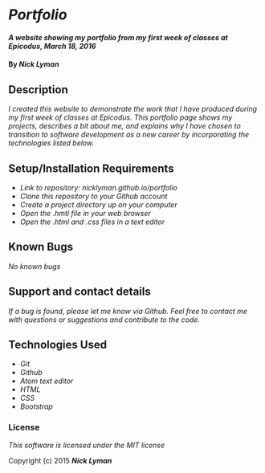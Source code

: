 # _Portfolio_

#### _A website showing my portfolio from my first week of classes at Epicodus, March 18, 2016_

#### By _**Nick Lyman**_

## Description

_I created this website to demonstrate the work that I have produced during my first week of classes at Epicodus. This portfolio page shows my projects, describes a bit about me, and explains why I have chosen to transition to software development as a new career by incorporating the technologies listed below._

## Setup/Installation Requirements

* _Link to repository: nicklyman.github.io/portfolio_
* _Clone this repository to your Github account_
* _Create a project directory up on your computer_
* _Open the .hmtl file in your web browser_
* _Open the .html and .css files in a text editor_

## Known Bugs

_No known bugs_

## Support and contact details

_If a bug is found, please let me know via Github. Feel free to contact me with questions or suggestions and contribute to the code._

## Technologies Used

* _Git_
* _Github_
* _Atom text editor_
* _HTML_
* _CSS_
* _Bootstrap_

### License

*This software is licensed under the MIT license*

Copyright (c) 2015 **_Nick Lyman_**
